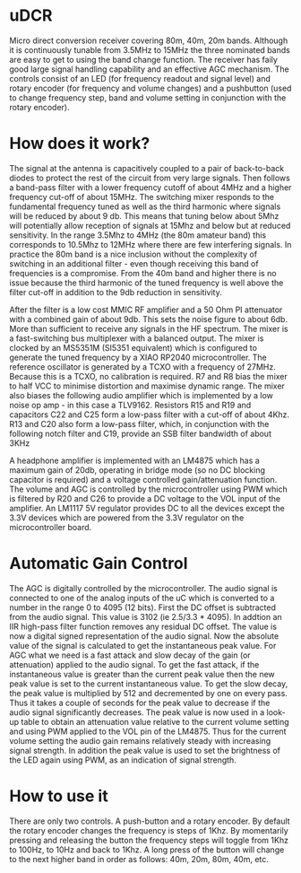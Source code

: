 # uDCR
Micro direct conversion receiver covering 80m, 40m, 20m bands. Although it is continuously tunable from 3.5MHz to 15MHz the three nominated bands are easy to get to using the band change function. The receiver has faily good large signal handling capability and an effective AGC mechanism. The controls consist of an LED (for frequency readout and signal level) and rotary encoder (for frequency and volume changes) and a pushbutton (used to change frequency step, band and volume setting in conjunction with the rotary encoder).

# How does it work?
The signal at the antenna is capacitively coupled to a pair of back-to-back diodes to protect the rest of the circuit from very large signals. Then follows a band-pass filter with a lower frequency cutoff of about 4MHz and a higher frequency cut-off of about 15MHz. The switching mixer responds to the fundamental frequency tuned as well as the third harmonic where signals will be reduced by about 9 db. This means that tuning below about 5Mhz will potentially allow reception of signals at 15Mhz and below but at reduced sensitivity. In the range 3.5Mhz to 4MHz (the 80m amateur band) this corresponds to 10.5Mhz to 12MHz where there are few interfering signals. In practice the 80m band is a nice inclusion without the complexity of switching in an additional filter - even though receiving this band of frequencies is a compromise. From the 40m band and higher there is no issue because the third harmonic of the tuned frequency is well above the filter cut-off in addition to the 9db reduction in sensitivity.

After the filter is a low cost MMIC RF amplifier and a 50 Ohm PI attenuator with a combined gain of about 9db. This sets the noise figure to about 6db. More than sufficient to receive any signals in the HF spectrum. The mixer is a fast-switching bus multiplexer with a balanced output. The mixer is clocked by an MS5351M (SI5351 equivalent) which is configured to generate the tuned frequency by a XIAO RP2040 microcontroller. The reference oscillator is generated by a TCXO with a frequency of 27MHz. Because this is a TCXO, no calibration is required. R7 and R8 bias the mixer to half VCC to minimise distortion and maximise dynamic range. The mixer also biases the following audio amplifier which is implemented by a low noise op amp - in this case a TLV9162. Resistors R15 and R19 and capacitors C22 and C25 form a low-pass filter with a cut-off of about 4Khz. R13 and C20 also form a low-pass filter, which, in conjunction with the following notch filter and C19, provide an SSB filter bandwidth of about 3KHz

A headphone amplifier is implemented with an LM4875 which has a maximum gain of 20db, operating in bridge mode (so no DC blocking capacitor is required) and a voltage controlled gain/attenuation function. The volume and AGC is controlled by the microcontroller using PWM which is filtered by R20 and C26 to provide a DC voltage to the VOL input of the amplifier. An LM1117 5V regulator provides DC to all the devices except the 3.3V devices which are powered from the 3.3V regulator on the microcontroller board.

# Automatic Gain Control
The AGC is digitally controlled by the microcontroller. The audio signal is connected to one of the analog inputs of the uC which is converted to a number in the range 0 to 4095 (12 bits). First the DC offset is subtracted from the audio signal. This value is 3102 (ie 2.5/3.3 * 4095). In addtion an IIR high-pass filter function removes any residual DC offset. The value is now a digital signed representation of the audio signal. Now the absolute value of the signal is calculated to get the instantaneous peak value. For AGC what we need is a fast attack and slow decay of the gain (or attenuation) applied to the audio signal. To get the fast attack, if the instantaneous value is greater than the current peak value then the new peak value is set to the current instantaneous value. To get the slow decay, the peak value is multiplied by 512 and decremented by one on every pass. Thus it takes a couple of seconds for the peak value to decrease if the audio signal significantly decreases. The peak value is now used in a look-up table to obtain an attenuation value relative to the current volume setting and using PWM applied to the VOL pin of the LM4875. Thus for the current volume setting the audio gain remains relatively steady with increasing signal strength. In addition the peak value is used to set the brightness of the LED again using PWM, as an indication of signal strength.

# How to use it
There are only two controls. A push-button and a rotary encoder. By default the rotary encoder changes the frequency is steps of 1Khz. By momentarily pressing and releasing the button the frequency steps will toggle from 1Khz to 100Hz, to 10Hz and back to 1Khz. A long press of the button will change to the next higher band in order as follows: 40m, 20m, 80m, 40m, etc.
